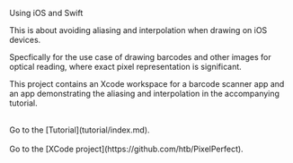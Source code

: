 Using iOS and Swift

This is about avoiding aliasing and interpolation when drawing on iOS devices.

Specfically for the use case of drawing barcodes and other images for optical reading, where exact pixel representation is significant.

This project contains an Xcode workspace for a barcode scanner app and an app demonstrating the aliasing and interpolation in the accompanying tutorial.

<br/>
Go to the [Tutorial](tutorial/index.md).
<br/><br/>
Go to the [XCode project](https://github.com/htb/PixelPerfect).
